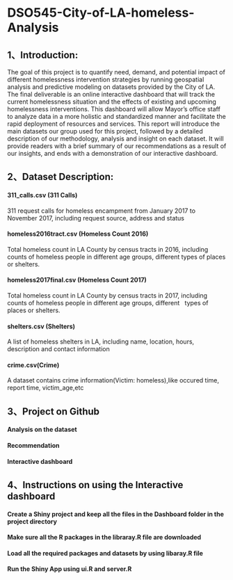 # DSO545-City-of-LA-homeless-Analysis



## 1、Introduction:
The goal of this project is to quantify need, demand, and potential impact of different
homelessness intervention strategies by running geospatial analysis and predictive modeling on datasets provided by the City of LA. 
The final deliverable is an online interactive dashboard that will track the current homelessness situation and the effects of existing and upcoming homelessness interventions. This dashboard will allow Mayor’s office staff to analyze data in a more holistic and standardized manner and facilitate the rapid deployment of resources and services.
This report will introduce the main datasets our group used for this project, followed by a detailed description of our methodology, analysis and insight on each dataset. It will provide readers with a brief summary of our recommendations as a result of our insights, and ends with a demonstration of our interactive dashboard.
                       
                                                                                         
                           
## 2、Dataset Description:
#### 311_calls.csv (311 Calls)
311 request calls for homeless encampment from January 2017 to November 2017, including request source, address and status
#### homeless2016tract.csv (Homeless Count 2016)
Total homeless count in LA County by census tracts in 2016, including counts of homeless people in different age groups, different   types of places or shelters.
#### homeless2017final.csv (Homeless Count 2017)
Total homeless count in LA County by census tracts in 2017, including counts of homeless people in different age groups, different   types of places or shelters.
#### shelters.csv (Shelters)
A list of homeless shelters in LA, including name, location, hours, description and contact information
#### crime.csv(Crime)
A dataset contains crime information(Victim: homeless),like occured time, report time, victim_age,etc



## 3、Project on Github
#### Analysis on the dataset
#### Recommendation 
#### Interactive dashboard 



## 4、Instructions on using the Interactive dashboard
#### Create a Shiny project and keep all the files in the Dashboard folder in the project directory
#### Make sure all the R packages in the libraray.R file are downloaded
#### Load all the required packages and datasets by using libaray.R file
#### Run the Shiny App using ui.R and server.R

